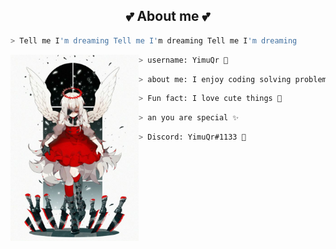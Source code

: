 


<h2 align="center"> 💕 About me 💕 </h2>

```zsh
> Tell me I'm dreaming Tell me I'm dreaming Tell me I'm dreaming
```

<img align="left" src="[IMG]/main.jpg" width="205px"/>


```zsh
> username: YimuQr 💖
```

```zsh
> about me: I enjoy coding solving problems is satisfying 💗
```

```zsh
> Fun fact: I love cute things 🐾
```

```zsh
> an you are special ✨
```

```zsh
> Discord: YimuQr#1133 💜
```
